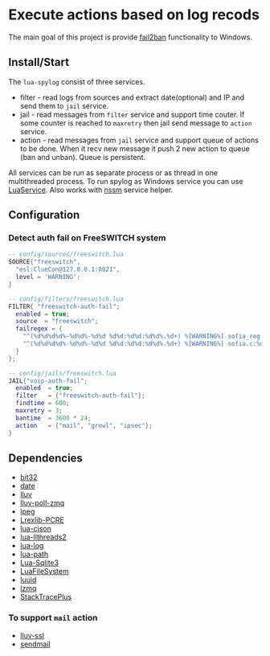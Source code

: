 # Execute actions based on log recods

The main goal of this project is provide [fail2ban](http://www.fail2ban.org) functionality to Windows.

## Install/Start
The `lua-spylog` consist of three services.

 * filter - read logs from sources and extract date(optional) and IP and send them to `jail` service.
 * jail - read messages from `filter` service and support time couter. If some counter is reached to
  `maxretry` then jail send message to `action` service.
 * action - read messages from `jail` service and support queue of actions to be done. When it recv new
  message it push 2 new action to queue (ban and unban). Queue is persistent.

All services can be run as separate process or as thread in one multithreaded process.
To run spylog as Windows service you can use [LuaService](https://github.com/moteus/luaservice).
Also works with [nssm](http://nssm.cc) service helper.

## Configuration

### Detect auth fail on FreeSWITCH system
```Lua
-- config/sources/freeswitch.lua
SOURCE{"freeswitch",
  "esl:ClueCon@127.0.0.1:8021",
  level = 'WARNING';
}
```
```Lua
-- config/filters/freeswitch.lua
FILTER{ "freeswitch-auth-fail";
  enabled = true;
  source  = "freeswitch";
  failregex = {
    "^(%d%d%d%d%-%d%d%-%d%d %d%d:%d%d:%d%d%.%d+) %[WARNING%] sofia_reg.c:%d+ SIP auth failure %([A-Z]+%) on sofia profile %'[^']+%' for %[.-%] from ip ([0-9.]+)%s*$";
    "^(%d%d%d%d%-%d%d%-%d%d %d%d:%d%d:%d%d%.%d+) %[WARNING%] sofia.c:%d+ IP ([0-9.]+) Rejected by acl \"[^\"]*\"%s*$";
  }
};
```
```Lua
-- config/jails/freeswitch.lua
JAIL{"voip-auth-fail";
  enabled  = true;
  filter   = {"freeswitch-auth-fail"};
  findtime = 600;
  maxretry = 3;
  bantime  = 3600 * 24;
  action   = {"mail", "growl", "ipsec"};
}
```

## Dependencies
 - [bit32](https://luarocks.org/modules/siffiejoe/bit32)
 - [date](https://luarocks.org/modules/tieske/date)
 - [lluv](https://luarocks.org/modules/moteus/lluv)
 - [lluv-poll-zmq](https://luarocks.org/modules/moteus/lluv-poll-zmq)
 - [lpeg](https://luarocks.org/modules/gvvaughan/lpeg)
 - [Lrexlib-PCRE](https://luarocks.org/modules/rrt/lrexlib-pcre)
 - [lua-cjson](https://luarocks.org/modules/luarocks/lua-cjson)
 - [lua-llthreads2](https://luarocks.org/modules/moteus/lua-llthreads2)
 - [lua-log](https://luarocks.org/modules/moteus/lua-log)
 - [lua-path](https://luarocks.org/modules/moteus/lua-path)
 - [Lua-Sqlite3](https://luarocks.org/modules/moteus/sqlite3)
 - [LuaFileSystem](https://luarocks.org/modules/hisham/luafilesystem)
 - [luuid](https://luarocks.org/modules/luarocks/luuid)
 - [lzmq](https://luarocks.org/modules/moteus/lzmq)
 - [StackTracePlus](https://luarocks.org/modules/ignacio/stacktraceplus)

### To support `mail` action
 - [lluv-ssl](https://luarocks.org/modules/moteus/lluv-ssl)
 - [sendmail](https://luarocks.org/modules/moteus/sendmail)
